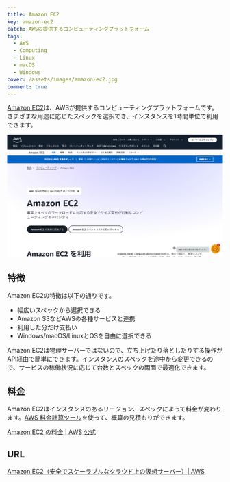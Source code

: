 ```yaml
---
title: Amazon EC2
key: amazon-ec2
catch: AWSの提供するコンピューティングプラットフォーム
tags:
  - AWS
  - Computing
  - Linux
  - macOS
  - Windows
cover: /assets/images/amazon-ec2.jpg
comment: true
---
```


[Amazon EC2](https://aws.amazon.com/jp/ec2/)は、AWSが提供するコンピューティングプラットフォームです。さまざまな用途に応じたスペックを選択でき、インスタンスを1時間単位で利用できます。

[![Amazon EC2のWebサイト](/assets/images/amazon-ec2.jpg)](https://aws.amazon.com/jp/ec2/)

<!--more-->

## 特徴

Amazon EC2の特徴は以下の通りです。

- 幅広いスペックから選択できる
- Amazon S3などAWSの各種サービスと連携
- 利用した分だけ支払い
- Windows/macOS/LinuxとOSを自由に選択できる

Amazon EC2は物理サーバーではないので、立ち上げたり落としたりする操作がAPI経由で簡単にできます。インスタンスのスペックを途中から変更できるので、サービスの稼働状況に応じて台数とスペックの両面で最適化できます。

## 料金

Amazon EC2はインスタンスのあるリージョン、スペックによって料金が変わります。[AWS 料金計算ツール](https://calculator.aws/#/addService/appmigrationsvc)を使って、概算の見積もりができます。

[Amazon EC2 の料金 \| AWS 公式](https://aws.amazon.com/jp/ec2/pricing/)

## URL

[Amazon EC2（安全でスケーラブルなクラウド上の仮想サーバー）\| AWS](https://aws.amazon.com/jp/ec2/)
